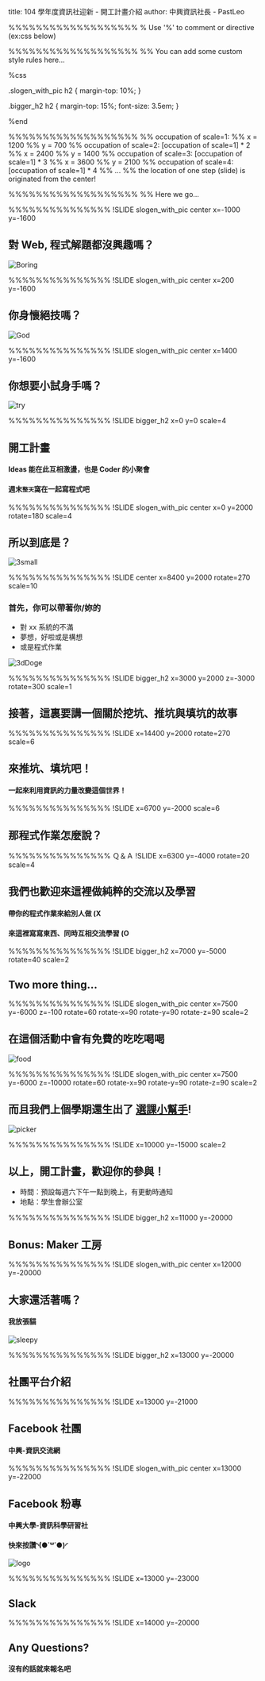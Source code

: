 title: 104 學年度資訊社迎新 - 開工計畫介紹
author: 中興資訊社長 - PastLeo

%%%%%%%%%%%%%%%%%%%
% Use '%' to comment or directive (ex:css below)

%%%%%%%%%%%%%%%%%%%
%% You can add some custom style rules here...

%css

.slogen_with_pic h2 {
    margin-top: 10%;
}

.bigger_h2 h2 {
    margin-top: 15%;
    font-size: 3.5em;
}

%end

%%%%%%%%%%%%%%%%%%%
%% occupation of scale=1:
%% x = 1200
%% y = 700
%% occupation of scale=2: [occupation of scale=1] * 2
%% x = 2400
%% y = 1400
%% occupation of scale=3: [occupation of scale=1] * 3
%% x = 3600
%% y = 2100
%% occupation of scale=4: [occupation of scale=1] * 4
%% ...
%% the location of one step (slide) is originated from the center!

%%%%%%%%%%%%%%%%%%%
%% Here we go...

%%%%%%%%%%%%%%%
!SLIDE slogen_with_pic center x=-1000 y=-1600

## 對 Web, 程式解題都沒興趣嗎？

![Boring](img/boring.jpeg)

%%%%%%%%%%%%%%%
!SLIDE slogen_with_pic center x=200 y=-1600

## 你身懷絕技嗎？

![God](img/god.gif)

%%%%%%%%%%%%%%%
!SLIDE slogen_with_pic center x=1400 y=-1600

## 你想要小試身手嗎？

![try](img/try.png)

%%%%%%%%%%%%%%%
!SLIDE bigger_h2 x=0 y=0 scale=4

## 開工計畫

#### Ideas 能在此互相激盪，也是 Coder 的小聚會

#### 週末`整天`窩在一起寫程式吧

%%%%%%%%%%%%%%%
!SLIDE slogen_with_pic center x=0 y=2000 rotate=180 scale=4

## 所以到底是？

![3small](img/3small.png)

%%%%%%%%%%%%%%%
!SLIDE center x=8400 y=2000 rotate=270 scale=10

### 首先，你可以帶著你/妳的

 * 對 xx 系統的不滿
 * 夢想，好啦或是構想
 * 或是程式作業

![3dDoge](img/3dDoge.gif)

%%%%%%%%%%%%%%%
!SLIDE bigger_h2 x=3000 y=2000 z=-3000 rotate=300 scale=1

## 接著，這裏要講一個關於挖坑、推坑與填坑的故事

%%%%%%%%%%%%%%%
!SLIDE x=14400 y=2000 rotate=270 scale=6

## 來推坑、填坑吧！

#### 一起來利用資訊的力量改變這個世界！

%%%%%%%%%%%%%%%
!SLIDE x=6700 y=-2000 scale=6

## 那程式作業怎麼說？

%%%%%%%%%%%%%%% Ｑ＆Ａ
!SLIDE x=6300 y=-4000 rotate=20 scale=4

## 我們也歡迎來這裡做純粹的交流以及學習

#### 帶你的程式作業來給別人做 (X

#### 來這裡寫寫東西、同時互相交流學習 (O

%%%%%%%%%%%%%%%
!SLIDE bigger_h2 x=7000 y=-5000 rotate=40 scale=2

## Two more thing...

%%%%%%%%%%%%%%%
!SLIDE slogen_with_pic center x=7500 y=-6000 z=-100 rotate=60 rotate-x=90 rotate-y=90 rotate-z=90 scale=2

## 在這個活動中會有免費的吃吃喝喝

![food](img/food.png)

%%%%%%%%%%%%%%%
!SLIDE slogen_with_pic center x=7500 y=-6000 z=-10000 rotate=60 rotate-x=90 rotate-y=90 rotate-z=90 scale=2

## 而且我們上個學期還生出了 [選課小幫手](http://david30907d.github.io/CoursePickingHelper)!

![picker](img/picker.png)

%%%%%%%%%%%%%%%
!SLIDE x=10000 y=-15000 scale=2

## 以上，開工計畫，歡迎你的參與！

 * 時間：預設每週六下午一點到晚上，有更動時通知
 * 地點：學生會辦公室

%%%%%%%%%%%%%%%
!SLIDE bigger_h2 x=11000 y=-20000

## Bonus: Maker 工房

%%%%%%%%%%%%%%%
!SLIDE slogen_with_pic center x=12000 y=-20000

## 大家還活著嗎？

#### 我放張貓

![sleepy](img/sleepy.gif)

%%%%%%%%%%%%%%%
!SLIDE bigger_h2 x=13000 y=-20000

## 社團平台介紹

%%%%%%%%%%%%%%%
!SLIDE x=13000 y=-21000

## Facebook 社團

#### 中興-資訊交流網

%%%%%%%%%%%%%%%
!SLIDE slogen_with_pic center x=13000 y=-22000

## Facebook 粉專

#### 中興大學-資訊科學研習社

#### 快來按讚◝(●˙꒳˙●)◜

![logo](img/logo.png)

%%%%%%%%%%%%%%%
!SLIDE x=13000 y=-23000

## Slack

%%%%%%%%%%%%%%%
!SLIDE x=14000 y=-20000

## Any Questions?

#### 沒有的話就來報名吧
